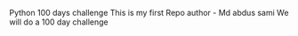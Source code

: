 Python 100 days challenge
This is my first Repo 
author - Md abdus sami
We will do a 100 day challenge